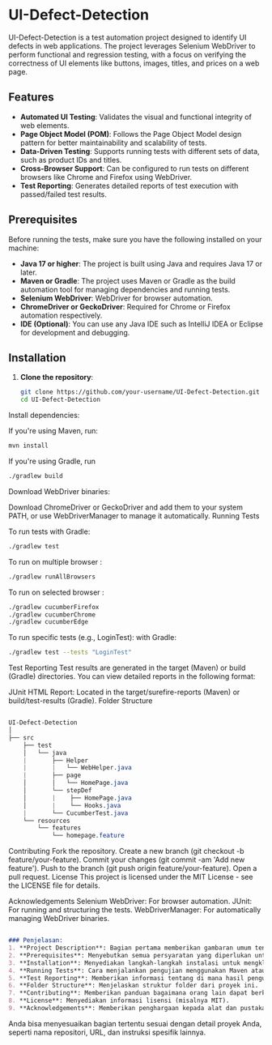 # UI-Defect-Detection

UI-Defect-Detection is a test automation project designed to identify UI defects in web applications. The project leverages Selenium WebDriver to perform functional and regression testing, with a focus on verifying the correctness of UI elements like buttons, images, titles, and prices on a web page.

## Features

- **Automated UI Testing**: Validates the visual and functional integrity of web elements.
- **Page Object Model (POM)**: Follows the Page Object Model design pattern for better maintainability and scalability of tests.
- **Data-Driven Testing**: Supports running tests with different sets of data, such as product IDs and titles.
- **Cross-Browser Support**: Can be configured to run tests on different browsers like Chrome and Firefox using WebDriver.
- **Test Reporting**: Generates detailed reports of test execution with passed/failed test results.

## Prerequisites

Before running the tests, make sure you have the following installed on your machine:

- **Java 17 or higher**: The project is built using Java and requires Java 17 or later.
- **Maven or Gradle**: The project uses Maven or Gradle as the build automation tool for managing dependencies and running tests.
- **Selenium WebDriver**: WebDriver for browser automation.
- **ChromeDriver or GeckoDriver**: Required for Chrome or Firefox automation respectively.
- **IDE (Optional)**: You can use any Java IDE such as IntelliJ IDEA or Eclipse for development and debugging.

## Installation

1. **Clone the repository**:

   ```bash
   git clone https://github.com/your-username/UI-Defect-Detection.git
   cd UI-Defect-Detection
Install dependencies:

If you're using Maven, run:

```bash
mvn install
```
If you're using Gradle, run
```bash
./gradlew build
```
Download WebDriver binaries:

Download ChromeDriver or GeckoDriver and add them to your system PATH, or use WebDriverManager to manage it automatically.
Running Tests

To run tests with Gradle:
```bash
./gradlew test
```
To run on multiple browser :
```bash
./gradlew runAllBrowsers
```
To run on selected browser :
```bash
./gradlew cucumberFirefox
./gradlew cucumberChrome
./gradlew cucumberEdge
```

To run specific tests (e.g., LoginTest):
with Gradle:

```bash
./gradlew test --tests "LoginTest"
```
Test Reporting
Test results are generated in the target (Maven) or build (Gradle) directories. You can view detailed reports in the following format:

JUnit HTML Report: Located in the target/surefire-reports (Maven) or build/test-results (Gradle).
Folder Structure
```scss

UI-Defect-Detection
│
├── src
    ├── test
    │   └── java
    |       ├── Helper
    |       |   └── WebHelper.java
    |       ├── page
    │       │   └── HomePage.java
    │       └── stepDef
    │       |    ├── HomePage.java
    │       |    └── Hooks.java
    |       └── CucumberTest.java   
    └── resources
        └── features
            └── homepage.feature
```
Contributing
Fork the repository.
Create a new branch (git checkout -b feature/your-feature).
Commit your changes (git commit -am 'Add new feature').
Push to the branch (git push origin feature/your-feature).
Open a pull request.
License
This project is licensed under the MIT License - see the LICENSE file for details.

Acknowledgements
Selenium WebDriver: For browser automation.
JUnit: For running and structuring the tests.
WebDriverManager: For automatically managing WebDriver binaries.
```markdown

### Penjelasan:
1. **Project Description**: Bagian pertama memberikan gambaran umum tentang apa yang dilakukan oleh proyek ini, seperti pengujian otomatis UI menggunakan Selenium WebDriver.
2. **Prerequisites**: Menyebutkan semua persyaratan yang diperlukan untuk menjalankan proyek ini.
3. **Installation**: Menyediakan langkah-langkah instalasi untuk mengkloning repositori dan mengatur dependensi.
4. **Running Tests**: Cara menjalankan pengujian menggunakan Maven atau Gradle.
5. **Test Reporting**: Memberikan informasi tentang di mana hasil pengujian dapat ditemukan.
6. **Folder Structure**: Menjelaskan struktur folder dari proyek ini.
7. **Contributing**: Memberikan panduan bagaimana orang lain dapat berkontribusi pada proyek ini.
8. **License**: Menyediakan informasi lisensi (misalnya MIT).
9. **Acknowledgements**: Memberikan penghargaan kepada alat dan pustaka yang digunakan dalam proyek ini.
```
Anda bisa menyesuaikan bagian tertentu sesuai dengan detail proyek Anda, seperti nama repositori, URL, dan instruksi spesifik lainnya.
